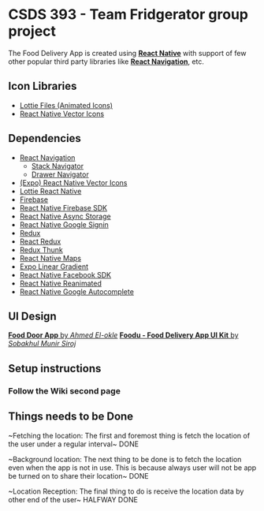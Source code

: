 # CSDS 393 - Team Fridgerator group project

The Food Delivery App is created using [**React Native**](https://reactnative.dev 'Cross Platform Mobile Application Development Framework') with support of few other popular third party libraries like [**React Navigation**](https://reactnavigation.org 'For Screen Navigations'), etc.

## Icon Libraries

- [Lottie Files (Animated Icons)](https://lottiefiles.com 'For Animated Icons')
- [React Native Vector Icons](https://github.com/oblador/react-native-vector-icons 'For Icons')

## Dependencies

- [React Navigation](https://reactnavigation.org 'For Screen Navigations')
  - [Stack Navigator](https://reactnavigation.org/docs/stack-navigator 'Stack Navigator')
  - [Drawer Navigator](https://reactnavigation.org/docs/drawer-based-navigation/ 'Drawer Tab Navigator')
- [(Expo) React Native Vector Icons](https://github.com/oblador/react-native-vector-icons 'Popular React Native Icon Library')
- [Lottie React Native](https://github.com/lottie-react-native/lottie-react-native 'For Animated Icons')
- [Firebase](https://github.com/firebase/firebase-js-sdk)
- [React Native Firebase SDK](https://rnfirebase.io/ 'For firebase native platform support')
- [React Native Async Storage](https://react-native-async-storage.github.io/async-storage 'For Local Storage')
- [React Native Google Signin](https://github.com/react-native-google-signin/google-signin#readme 'For Google Signin')
- [Redux](https://redux.js.org 'For State Management')
- [React Redux](https://react-redux.js.org 'For State Management in React')
- [Redux Thunk](https://github.com/reduxjs/redux-thunk 'Redux Thunk for Async State Management')
- [React Native Maps](https://github.com/react-native-maps/react-native-maps 'For Maps')
- [Expo Linear Gradient](https://docs.expo.dev/versions/latest/sdk/linear-gradient/ 'Provides a React component that renders a gradient view')
- [React Native Facebook SDK](https://github.com/thebergamo/react-native-fbsdk-next/ )
- [React Native Reanimated](https://github.com/software-mansion/react-native-reanimated#readme 'Provides Animated component for screen animating')
- [React Native Google Autocomplete](https://github.com/FaridSafi/react-native-google-places-autocomplete#readme 'Customizable Google Places autocomplete component for iOS and Android React-Native apps')


## UI Design
[**Food Door App** by *Ahmed El-okle*](https://www.behance.net/gallery/104564545/Food-Door-app?tracking_source=search_projects_recommended%7Cfood%20delivery%20mobile%20app)
[**Foodu - Food Delivery App UI Kit** by *Sobakhul Munir Siroj*](https://www.figma.com/community/file/1217650860899075419)

## Setup instructions

### Follow the Wiki second page

## Things needs to be Done
~Fetching the location: The first and foremost thing is fetch the location of the user under a regular interval~ DONE

~Background location: The next thing to be done is to fetch the location even when the app is not in use. This is because always user will not be app be turned on to share their location~ DONE

~Location Reception: The final thing to do is receive the location data by other end of the user~ HALFWAY DONE

